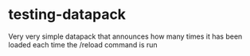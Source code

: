 # testing-datapack
Very very simple datapack that announces how many times it has been loaded each time the /reload command is run
